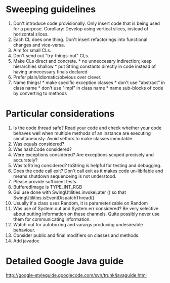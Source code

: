 # Sweeping guidelines #

  1. Don't introduce code provisionally. Only insert code that is being used for a purpose. Corollary: Develop using vertical slices, instead of horizontal slices.
  1. Each CL does one thing. Don't insert refactorings into functional changes and vice-versa.
  1. Aim for small CLs.
  1. Don't send out "try-things-out" CLs.
  1. Make CLs direct and concrete.
    * no unneccesary indirection; keep hierarchies shallow
    * put String constants directly in code instead of having unnecessary finals declared
  1. Prefer plain/idiomatic/obvious over clever.
  1. Name things!
    * make specific exception classes
    * don't use "abstract" in class name
    * don't use "impl" in class name
    * name sub-blocks of code by converting to methods


# Particular considerations #

  1. Is the code thread safe? Read your code and check whether your code behaves well when multiple methods of an instance are executing simultaneously. Avoid settors to make classes immutable.
  1. Was equals considered?
  1. Was hashCode considered?
  1. Were exceptions considered? Are exceptions scoped precisely and accurately?
  1. Was toString considered? toString is helpful for testing and debugging.
  1. Does the code call exit? Don't call exit as it makes code un-libifable and means shutdown sequenceing is not understood.
  1. Please provide sufficient tests.
  1. BufferedImage is TYPE\_INT\_RGB
  1. Gui use done with SwingUtilities.invokeLater () so that SwingUtilities.isEventDispatchThread()
  1. Usually if a class uses Random, it is parameterizable on Random
  1. Was use of System.out and System.err considered? Be very selective about putting information on these channels. Quite possibly never use them for communicating information.
  1. Watch out for autoboxing and varargs producing undesireable behaviour.
  1. Consider public and final modifiers on classes and methods.
  1. Add javadoc

# Detailed Google Java guide #

http://google-styleguide.googlecode.com/svn/trunk/javaguide.html
